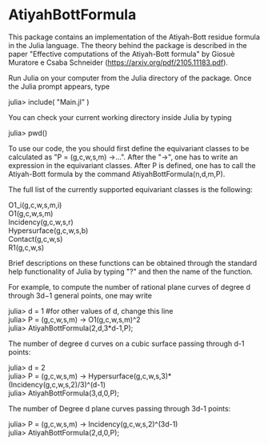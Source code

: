 # AtiyahBottFormula

This package contains an implementation of the Atiyah-Bott residue formula in the Julia language. The theory behind the package is described in the paper 
"Effective computations of the Atiyah-Bott formula" by Giosuè Muratore e Csaba Schneider (https://arxiv.org/pdf/2105.11183.pdf).

Run Julia on your computer from the Julia directory of the package. Once the Julia prompt appears, type 

julia> include( "Main.jl" )

You can check your current working directory inside Julia by typing 

julia> pwd() 

To use our code, the you should first define the equivariant classes to be calculated as "P = (g,c,w,s,m) ->...".
After the "->", one has to write an expression in the equivariant classes. After P is defined, one has to call the
Atiyah-Bott formula by the command AtiyahBottFormula(n,d,m,P). 

The full list of the currently supported equivariant classes is the following:

O1_i(g,c,w,s,m,i)<br>
O1(g,c,w,s,m)<br>
Incidency(g,c,w,s,r)<br>
Hypersurface(g,c,w,s,b)<br>
Contact(g,c,w,s)<br>
R1(g,c,w,s)<br>

Brief descriptions on these functions can be obtained through the standard help functionality of Julia by typing "?" and then the name of the function.

For example, to compute the number of rational plane curves of degree d through 3d−1 general points, one may write

julia> d = 1 #for other values of d, change this line<br>
julia> P = (g,c,w,s,m) -> O1(g,c,w,s,m)^2<br>
julia> AtiyahBottFormula(2,d,3*d-1,P);<br>


The number of degree d curves on a cubic surface passing through d-1 points:

julia> d = 2<br>
julia> P = (g,c,w,s,m) -> Hypersurface(g,c,w,s,3)*(Incidency(g,c,w,s,2)/3)^(d-1)<br>
julia> AtiyahBottFormula(3,d,0,P);<br>

The number of Degree d plane curves passing through 3d-1 points:

julia> P = (g,c,w,s,m) -> Incidency(g,c,w,s,2)^(3d-1)<br>
julia> AtiyahBottFormula(2,d,0,P);<br>



